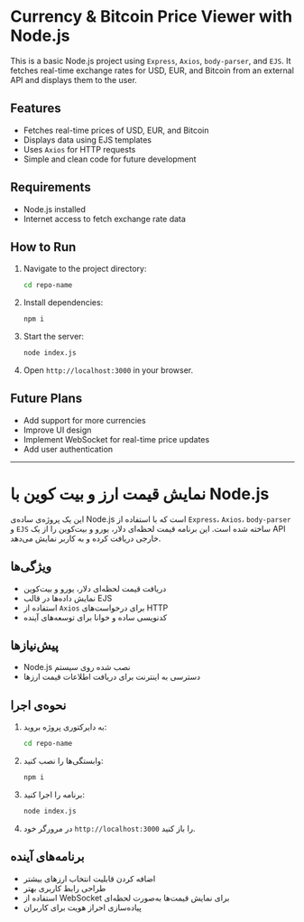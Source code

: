 # Currency & Bitcoin Price Viewer with Node.js

This is a basic Node.js project using `Express`, `Axios`, `body-parser`, and `EJS`. It fetches real-time exchange rates for USD, EUR, and Bitcoin from an external API and displays them to the user.

## Features

- Fetches real-time prices of USD, EUR, and Bitcoin
- Displays data using EJS templates
- Uses `Axios` for HTTP requests
- Simple and clean code for future development

## Requirements

- Node.js installed
- Internet access to fetch exchange rate data

## How to Run

1. Navigate to the project directory:
   ```sh
   cd repo-name
   ```
2. Install dependencies:
   ```sh
   npm i
   ```
3. Start the server:
   ```sh
   node index.js
   ```
4. Open `http://localhost:3000` in your browser.

## Future Plans

- Add support for more currencies
- Improve UI design
- Implement WebSocket for real-time price updates
- Add user authentication

---

# نمایش قیمت ارز و بیت کوین با Node.js

این یک پروژه‌ی ساده‌ی Node.js است که با استفاده از `Express`، `Axios`، `body-parser` و `EJS` ساخته شده است. این برنامه قیمت لحظه‌ای دلار، یورو و بیت‌کوین را از یک API خارجی دریافت کرده و به کاربر نمایش می‌دهد.

## ویژگی‌ها

- دریافت قیمت لحظه‌ای دلار، یورو و بیت‌کوین
- نمایش داده‌ها در قالب EJS
- استفاده از `Axios` برای درخواست‌های HTTP
- کدنویسی ساده و خوانا برای توسعه‌های آینده

## پیش‌نیازها

- Node.js نصب شده روی سیستم
- دسترسی به اینترنت برای دریافت اطلاعات قیمت ارزها

## نحوه‌ی اجرا

1. به دایرکتوری پروژه بروید:
   ```sh
   cd repo-name
   ```
2. وابستگی‌ها را نصب کنید:
   ```sh
   npm i
   ```
3. برنامه را اجرا کنید:
   ```sh
   node index.js
   ```
4. در مرورگر خود `http://localhost:3000` را باز کنید.

## برنامه‌های آینده

- اضافه کردن قابلیت انتخاب ارزهای بیشتر
- طراحی رابط کاربری بهتر
- استفاده از WebSocket برای نمایش قیمت‌ها به‌صورت لحظه‌ای
- پیاده‌سازی احراز هویت برای کاربران
